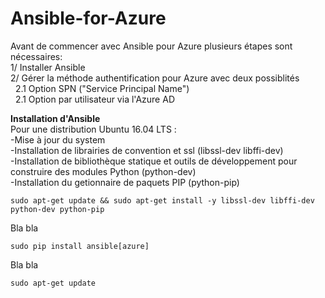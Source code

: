 # Ansible-for-Azure

Avant de commencer avec Ansible pour Azure plusieurs étapes sont nécessaires:<br/>
1/ Installer Ansible<br/>
2/ Gérer la méthode authentification pour Azure avec deux possiblités<br/>
    &nbsp;&nbsp;2.1 Option SPN ("Service Principal Name")<br/>
    &nbsp;&nbsp;2.1 Option par utilisateur via l'Azure AD<br/>

**Installation d'Ansible**<br/>
Pour une distribution Ubuntu 16.04 LTS :<br/>
-Mise à jour du system<br/>
-Installation de librairies de convention et ssl (libssl-dev libffi-dev)<br/>
-Installation de bibliothèque statique et outils de développement pour construire des modules Python (python-dev)<br/>
-Installation du getionnaire de paquets PIP (python-pip)<br/>
```
sudo apt-get update && sudo apt-get install -y libssl-dev libffi-dev python-dev python-pip
```
Bla bla<br/>
```
sudo pip install ansible[azure]
```
Bla bla<br/>
```
sudo apt-get update
```







